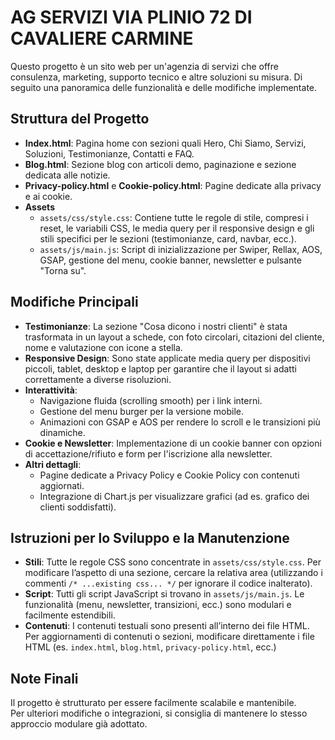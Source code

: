 # AG SERVIZI VIA PLINIO 72 DI CAVALIERE CARMINE

Questo progetto è un sito web per un'agenzia di servizi che offre consulenza, marketing, supporto tecnico e altre soluzioni su misura. Di seguito una panoramica delle funzionalità e delle modifiche implementate.

## Struttura del Progetto

- **Index.html**: Pagina home con sezioni quali Hero, Chi Siamo, Servizi, Soluzioni, Testimonianze, Contatti e FAQ.
- **Blog.html**: Sezione blog con articoli demo, paginazione e sezione dedicata alle notizie.
- **Privacy-policy.html** e **Cookie-policy.html**: Pagine dedicate alla privacy e ai cookie.
- **Assets**
  - `assets/css/style.css`: Contiene tutte le regole di stile, compresi i reset, le variabili CSS, le media query per il responsive design e gli stili specifici per le sezioni (testimonianze, card, navbar, ecc.).
  - `assets/js/main.js`: Script di inizializzazione per Swiper, Rellax, AOS, GSAP, gestione del menu, cookie banner, newsletter e pulsante "Torna su".

## Modifiche Principali

- **Testimonianze**: La sezione "Cosa dicono i nostri clienti" è stata trasformata in un layout a schede, con foto circolari, citazioni del cliente, nome e valutazione con icone a stella.
- **Responsive Design**: Sono state applicate media query per dispositivi piccoli, tablet, desktop e laptop per garantire che il layout si adatti correttamente a diverse risoluzioni.
- **Interattività**:
  - Navigazione fluida (scrolling smooth) per i link interni.
  - Gestione del menu burger per la versione mobile.
  - Animazioni con GSAP e AOS per rendere lo scroll e le transizioni più dinamiche.
- **Cookie e Newsletter**: Implementazione di un cookie banner con opzioni di accettazione/rifiuto e form per l'iscrizione alla newsletter.
- **Altri dettagli**:
  - Pagine dedicate a Privacy Policy e Cookie Policy con contenuti aggiornati.
  - Integrazione di Chart.js per visualizzare grafici (ad es. grafico dei clienti soddisfatti).

## Istruzioni per lo Sviluppo e la Manutenzione

- **Stili**: Tutte le regole CSS sono concentrate in `assets/css/style.css`. Per modificare l’aspetto di una sezione, cercare la relativa area (utilizzando i commenti `/* ...existing css... */` per ignorare il codice inalterato).
- **Script**: Tutti gli script JavaScript si trovano in `assets/js/main.js`. Le funzionalità (menu, newsletter, transizioni, ecc.) sono modulari e facilmente estendibili.
- **Contenuti**: I contenuti testuali sono presenti all’interno dei file HTML. Per aggiornamenti di contenuti o sezioni, modificare direttamente i file HTML (es. `index.html`, `blog.html`, `privacy-policy.html`, ecc.)

## Note Finali

Il progetto è strutturato per essere facilmente scalabile e mantenibile.  
Per ulteriori modifiche o integrazioni, si consiglia di mantenere lo stesso approccio modulare già adottato.

<!-- ...existing documentation o note aggiuntive... -->
